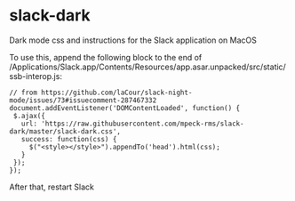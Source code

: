 # slack-dark
Dark mode css and instructions for the Slack application on MacOS

To use this, append the following block to the end of /Applications/Slack.app/Contents/Resources/app.asar.unpacked/src/static/ssb-interop.js:

```
// from https://github.com/laCour/slack-night-mode/issues/73#issuecomment-287467332
document.addEventListener('DOMContentLoaded', function() {
 $.ajax({
   url: 'https://raw.githubusercontent.com/mpeck-rms/slack-dark/master/slack-dark.css',
   success: function(css) {
     $("<style></style>").appendTo('head').html(css);
   }
 });
});
```

After that, restart Slack
